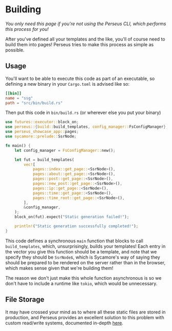 # Building

_You only need this page if you're not using the Perseus CLI, which performs this process for you!_

After you've defined all your templates and the like, you'll of course need to build them into pages! Perseus tries to make this process as simple as possible.

## Usage

You'll want to be able to execute this code as part of an executable, so defining a new binary in your `Cargo.toml` is advised like so:

```toml
[[bin]]
name = "ssg"
path = "src/bin/build.rs"
```

Then put this code in `bin/build.rs` (or wherever else you put your binary)

```rust
use futures::executor::block_on;
use perseus::{build::build_templates, config_manager::FsConfigManager};
use perseus_showcase_app::pages;
use sycamore::prelude::SsrNode;

fn main() {
    let config_manager = FsConfigManager::new();

    let fut = build_templates(
        vec![
            pages::index::get_page::<SsrNode>(),
            pages::about::get_page::<SsrNode>(),
            pages::post::get_page::<SsrNode>(),
            pages::new_post::get_page::<SsrNode>(),
            pages::ip::get_page::<SsrNode>(),
            pages::time::get_page::<SsrNode>(),
            pages::time_root::get_page::<SsrNode>(),
        ],
        &config_manager,
    );
    block_on(fut).expect("Static generation failed!");

    println!("Static generation successfully completed!");
}
```

This code defines a synchronous `main` function that blocks to call `build_templates`, which, unsurprisingly, builds your templates! Each entry in the vector you give this function should be a template, and note that we specify they should be `SsrNode`s, which is Sycamore's way of saying they should be prepared to be rendered on the server rather than in the browser, which makes sense given that we're building them!

The reason we don't just make this whole function asynchronous is so we don't have to include a runtime like `tokio`, which would be unnecessary.

## File Storage

It may have crossed your mind as to where all these static files are stored in production, and Perseus provides an excellent solution to this problem with custom read/write systems, documented in-depth [here](./config_managers).
